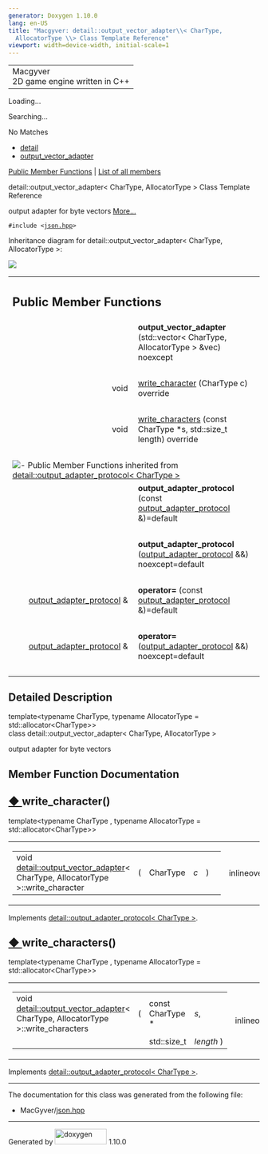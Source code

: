 ```yaml
---
generator: Doxygen 1.10.0
lang: en-US
title: "Macgyver: detail::output_vector_adapter\\< CharType,
  AllocatorType \\> Class Template Reference"
viewport: width=device-width, initial-scale=1
---
```


<div id="top">

<div id="titlearea">

<table data-cellspacing="0" data-cellpadding="0">
<colgroup>
<col style="width: 100%" />
</colgroup>
<tbody>
<tr id="projectrow" class="odd">
<td id="projectalign"><div id="projectname">
Macgyver
</div>
<div id="projectbrief">
2D game engine written in C++
</div></td>
</tr>
</tbody>
</table>

</div>

<div id="main-nav">

</div>

<div id="MSearchSelectWindow"
onmouseover="return searchBox.OnSearchSelectShow()"
onmouseout="return searchBox.OnSearchSelectHide()"
onkeydown="return searchBox.OnSearchSelectKey(event)">

</div>

<div id="MSearchResultsWindow">

<div id="MSearchResults">

<div class="SRPage">

<div id="SRIndex">

<div id="SRResults">

</div>

<div id="Loading" class="SRStatus">

Loading...

</div>

<div id="Searching" class="SRStatus">

Searching...

</div>

<div id="NoMatches" class="SRStatus">

No Matches

</div>

</div>

</div>

</div>

</div>

<div id="nav-path" class="navpath">

- <a href="namespacedetail.html" class="el">detail</a>
- <a href="classdetail_1_1output__vector__adapter.html"
  class="el">output_vector_adapter</a>

</div>

</div>

<div class="header">

<div class="summary">

[Public Member Functions](#pub-methods) \| [List of all
members](classdetail_1_1output__vector__adapter-members.html)

</div>

<div class="headertitle">

<div class="title">

detail::output_vector_adapter\< CharType, AllocatorType \> Class
Template Reference

</div>

</div>

</div>

<div class="contents">

output adapter for byte vectors [More...](#details)

`#include <`<a href="json_8hpp_source.html" class="el"><code>json.hpp</code></a>`>`

<div class="dynheader">

Inheritance diagram for detail::output_vector_adapter\< CharType,
AllocatorType \>:

</div>

<div class="dyncontent">

<div class="center">

<img src="classdetail_1_1output__vector__adapter.png"
usemap="#detail::output_5Fvector_5Fadapter_3C_20CharType_2C_20AllocatorType_20_3E_map" />

</div>

</div>

<table class="memberdecls">
<colgroup>
<col style="width: 50%" />
<col style="width: 50%" />
</colgroup>
<tbody>
<tr class="odd heading">
<td colspan="2"><h2 id="public-member-functions"
class="groupheader"><span id="pub-methods"></span> Public Member
Functions</h2></td>
</tr>
<tr id="r_a24c27c9c4437f007083ad40c1ca89924"
class="even memitem:a24c27c9c4437f007083ad40c1ca89924">
<td class="memItemLeft" style="text-align: right;"
data-valign="top"><span id="a24c27c9c4437f007083ad40c1ca89924"></span>
 </td>
<td class="memItemRight"
data-valign="bottom"><strong>output_vector_adapter</strong>
(std::vector&lt; CharType, AllocatorType &gt; &amp;vec) noexcept</td>
</tr>
<tr class="odd separator:a24c27c9c4437f007083ad40c1ca89924">
<td colspan="2" class="memSeparator"> </td>
</tr>
<tr id="r_ab2f37bf696c716ddb6c0b88b30304da5"
class="even memitem:ab2f37bf696c716ddb6c0b88b30304da5">
<td class="memItemLeft" style="text-align: right;"
data-valign="top">void </td>
<td class="memItemRight" data-valign="bottom"><a
href="#ab2f37bf696c716ddb6c0b88b30304da5" class="el">write_character</a>
(CharType c) override</td>
</tr>
<tr class="odd separator:ab2f37bf696c716ddb6c0b88b30304da5">
<td colspan="2" class="memSeparator"> </td>
</tr>
<tr id="r_a6744f381ec104be129327caadcede1f7"
class="even memitem:a6744f381ec104be129327caadcede1f7">
<td class="memItemLeft" style="text-align: right;"
data-valign="top">void </td>
<td class="memItemRight" data-valign="bottom"><a
href="#a6744f381ec104be129327caadcede1f7"
class="el">write_characters</a> (const CharType *s, std::size_t length)
override</td>
</tr>
<tr class="odd separator:a6744f381ec104be129327caadcede1f7">
<td colspan="2" class="memSeparator"> </td>
</tr>
<tr
class="even inherit_header pub_methods_structdetail_1_1output__adapter__protocol">
<td colspan="2"
onclick="javascript:dynsection.toggleInherit(&#39;pub_methods_structdetail_1_1output__adapter__protocol&#39;)"><img
src="closed.png" alt="-" /> Public Member Functions inherited from <a
href="structdetail_1_1output__adapter__protocol.html"
class="el">detail::output_adapter_protocol&lt; CharType &gt;</a></td>
</tr>
<tr id="r_a03466aec8b97f99d19e27f0f05c66655"
class="odd memitem:a03466aec8b97f99d19e27f0f05c66655 inherit pub_methods_structdetail_1_1output__adapter__protocol">
<td class="memItemLeft" style="text-align: right;"
data-valign="top"> </td>
<td class="memItemRight"
data-valign="bottom"><strong>output_adapter_protocol</strong> (const <a
href="structdetail_1_1output__adapter__protocol.html"
class="el">output_adapter_protocol</a> &amp;)=default</td>
</tr>
<tr
class="even separator:a03466aec8b97f99d19e27f0f05c66655 inherit pub_methods_structdetail_1_1output__adapter__protocol">
<td colspan="2" class="memSeparator"> </td>
</tr>
<tr id="r_a641001ae666e338cb9753901a8a3ef91"
class="odd memitem:a641001ae666e338cb9753901a8a3ef91 inherit pub_methods_structdetail_1_1output__adapter__protocol">
<td class="memItemLeft" style="text-align: right;"
data-valign="top"> </td>
<td class="memItemRight"
data-valign="bottom"><strong>output_adapter_protocol</strong> (<a
href="structdetail_1_1output__adapter__protocol.html"
class="el">output_adapter_protocol</a> &amp;&amp;) noexcept=default</td>
</tr>
<tr
class="even separator:a641001ae666e338cb9753901a8a3ef91 inherit pub_methods_structdetail_1_1output__adapter__protocol">
<td colspan="2" class="memSeparator"> </td>
</tr>
<tr id="r_a4f9a119946157498ea36e1b92ec90a05"
class="odd memitem:a4f9a119946157498ea36e1b92ec90a05 inherit pub_methods_structdetail_1_1output__adapter__protocol">
<td class="memItemLeft" style="text-align: right;" data-valign="top"><a
href="structdetail_1_1output__adapter__protocol.html"
class="el">output_adapter_protocol</a> &amp; </td>
<td class="memItemRight" data-valign="bottom"><strong>operator=</strong>
(const <a href="structdetail_1_1output__adapter__protocol.html"
class="el">output_adapter_protocol</a> &amp;)=default</td>
</tr>
<tr
class="even separator:a4f9a119946157498ea36e1b92ec90a05 inherit pub_methods_structdetail_1_1output__adapter__protocol">
<td colspan="2" class="memSeparator"> </td>
</tr>
<tr id="r_ae2abfac28a47d21eb1ece0a2b7f06ff5"
class="odd memitem:ae2abfac28a47d21eb1ece0a2b7f06ff5 inherit pub_methods_structdetail_1_1output__adapter__protocol">
<td class="memItemLeft" style="text-align: right;" data-valign="top"><a
href="structdetail_1_1output__adapter__protocol.html"
class="el">output_adapter_protocol</a> &amp; </td>
<td class="memItemRight" data-valign="bottom"><strong>operator=</strong>
(<a href="structdetail_1_1output__adapter__protocol.html"
class="el">output_adapter_protocol</a> &amp;&amp;) noexcept=default</td>
</tr>
<tr
class="even separator:ae2abfac28a47d21eb1ece0a2b7f06ff5 inherit pub_methods_structdetail_1_1output__adapter__protocol">
<td colspan="2" class="memSeparator"> </td>
</tr>
</tbody>
</table>

<span id="details"></span>

## Detailed Description

<div class="textblock">

<div class="compoundTemplParams">

template\<typename CharType, typename AllocatorType =
std::allocator\<CharType\>\>  
class detail::output_vector_adapter\< CharType, AllocatorType \>

</div>

output adapter for byte vectors

</div>

## Member Function Documentation

<span id="ab2f37bf696c716ddb6c0b88b30304da5"></span>

## <span class="permalink">[◆ ](#ab2f37bf696c716ddb6c0b88b30304da5)</span>write_character()

<div class="memitem">

<div class="memproto">

<div class="memtemplate">

template\<typename CharType , typename AllocatorType =
std::allocator\<CharType\>\>

</div>

<table class="mlabels">
<colgroup>
<col style="width: 50%" />
<col style="width: 50%" />
</colgroup>
<tbody>
<tr class="odd">
<td class="mlabels-left"><table class="memname">
<tbody>
<tr class="odd">
<td class="memname">void <a
href="classdetail_1_1output__vector__adapter.html"
class="el">detail::output_vector_adapter</a>&lt; CharType, AllocatorType
&gt;::write_character</td>
<td>(</td>
<td class="paramtype">CharType</td>
<td class="paramname"><span class="paramname"><em>c</em></span></td>
<td>)</td>
<td></td>
</tr>
</tbody>
</table></td>
<td class="mlabels-right"><span class="mlabels"><span
class="mlabel">inline</span><span class="mlabel">override</span><span
class="mlabel">virtual</span></span></td>
</tr>
</tbody>
</table>

</div>

<div class="memdoc">

Implements <a href="structdetail_1_1output__adapter__protocol.html"
class="el">detail::output_adapter_protocol&lt; CharType &gt;</a>.

</div>

</div>

<span id="a6744f381ec104be129327caadcede1f7"></span>

## <span class="permalink">[◆ ](#a6744f381ec104be129327caadcede1f7)</span>write_characters()

<div class="memitem">

<div class="memproto">

<div class="memtemplate">

template\<typename CharType , typename AllocatorType =
std::allocator\<CharType\>\>

</div>

<table class="mlabels">
<colgroup>
<col style="width: 50%" />
<col style="width: 50%" />
</colgroup>
<tbody>
<tr class="odd">
<td class="mlabels-left"><table class="memname">
<tbody>
<tr class="odd">
<td class="memname">void <a
href="classdetail_1_1output__vector__adapter.html"
class="el">detail::output_vector_adapter</a>&lt; CharType, AllocatorType
&gt;::write_characters</td>
<td>(</td>
<td class="paramtype">const CharType *</td>
<td class="paramname"><span class="paramname"><em>s</em>, </span></td>
</tr>
<tr class="even">
<td class="paramkey"></td>
<td></td>
<td class="paramtype">std::size_t</td>
<td class="paramname"><span
class="paramname"><em>length</em></span> )</td>
</tr>
</tbody>
</table></td>
<td class="mlabels-right"><span class="mlabels"><span
class="mlabel">inline</span><span class="mlabel">override</span><span
class="mlabel">virtual</span></span></td>
</tr>
</tbody>
</table>

</div>

<div class="memdoc">

Implements <a href="structdetail_1_1output__adapter__protocol.html"
class="el">detail::output_adapter_protocol&lt; CharType &gt;</a>.

</div>

</div>

------------------------------------------------------------------------

The documentation for this class was generated from the following file:

- MacGyver/<a href="json_8hpp_source.html" class="el">json.hpp</a>

</div>

------------------------------------------------------------------------

<span class="small">Generated
by [<img src="doxygen.svg" class="footer" width="104" height="31"
alt="doxygen" />](https://www.doxygen.org/index.html) 1.10.0</span>
